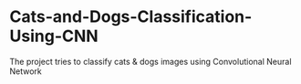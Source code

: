 # Cats-and-Dogs-Classification-Using-CNN
The project tries to classify cats & dogs images using Convolutional Neural Network
